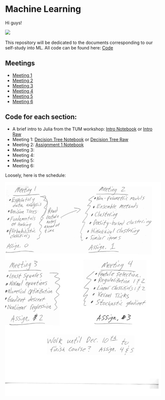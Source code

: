 # Machine Learning

Hi guys!

![](http://www.reactiongifs.us/wp-content/uploads/2013/10/nuh_uh_conan_obrien.gif)

This repository will be dedicated to the documents corresponding to our self-study into ML. All code can be found here: [Code](https://github.com/Mathnstein/Machine_Learning/tree/master/Code)

## Meetings

* [Meeting 1](https://github.com/Mathnstein/Machine_Learning/tree/master/Meeting%201)
* [Meeting 2](https://github.com/Mathnstein/Machine_Learning/tree/master/Meeting%202)
* [Meeting 3](https://github.com/Mathnstein/Machine_Learning/tree/master/Meeting%203)
* [Meeting 4](https://github.com/Mathnstein/Machine_Learning/tree/master/Meeting%204)
* [Meeting 5](https://github.com/Mathnstein/Machine_Learning/tree/master/Meeting%205)
* [Meeting 6](https://github.com/Mathnstein/Machine_Learning/tree/master/Meeting%206)

## Code for each section:

* A brief intro to Julia from the TUM workshop: [Intro Notebook](https://github.com/Mathnstein/Machine_Learning/blob/master/Code/julia_basics.ipynb) or
[Intro Raw](https://github.com/Mathnstein/Machine_Learning/blob/master/Code/Julia_basics.jl)
* Meeting 1: [Decision Tree Notebook](https://github.com/Mathnstein/Machine_Learning/blob/master/Code/Decision%20Tree.ipynb) or 
[Decision Tree Raw](https://github.com/Mathnstein/Machine_Learning/blob/master/Code/Decision%20Tree.jl)
* Meeting 2: [Assignment 1 Notebook](https://github.com/Mathnstein/Machine_Learning/blob/master/Code/Assignment_1_Cody.ipynb)
* Meeting 3:
* Meeting 4:
* Meeting 5:
* Meeting 6:

Loosely, here is the schedule:

![](schedule.jpg)





